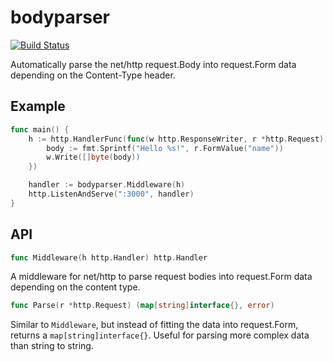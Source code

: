 # bodyparser

[![Build Status](https://travis-ci.org/joshbetz/bodyparser.svg?branch=master)](https://travis-ci.org/joshbetz/bodyparser)

Automatically parse the net/http request.Body into request.Form data depending on the Content-Type header.

## Example

```go
func main() {
	h := http.HandlerFunc(func(w http.ResponseWriter, r *http.Request) {
		body := fmt.Sprintf("Hello %s!", r.FormValue("name"))
		w.Write([]byte(body))
	})

	handler := bodyparser.Middleware(h)
	http.ListenAndServe(":3000", handler)
}
```

## API

```go
func Middleware(h http.Handler) http.Handler
```

A middleware for net/http to parse request bodies into request.Form data
depending on the content type.

```go
func Parse(r *http.Request) (map[string]interface{}, error)
```

Similar to `Middleware`, but instead of fitting the data into request.Form,
returns a `map[string]interface{}`. Useful for parsing more complex data than
string to string.
